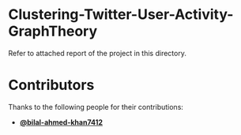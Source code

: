 # Clustering-Twitter-User-Activity-GraphTheory
Refer to attached report of the project in this directory.

# Contributors
Thanks to the following people for their contributions:

- **[@bilal-ahmed-khan7412](https://github.com/bilal-ahmed-khan7412)** 
